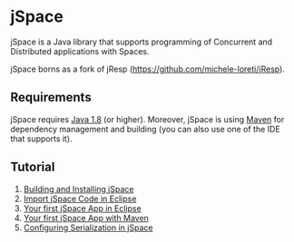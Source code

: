 # jSpace
jSpace is a Java library that supports programming of Concurrent and Distributed applications with Spaces.

jSpace borns as a fork of jResp (https://github.com/michele-loreti/jResp).

## Requirements
jSpace requires [Java 1.8](https://java.com/) (or higher). Moreover, jSpace is using [Maven](https://maven.apache.org/index.html) for dependency management and building (you can also use one of the IDE that supports it).

## Tutorial

1. [Building and Installing jSpace](docs/getting_started.md)
2. [Import jSpace Code in Eclipse](docs/eclipse_jspace.md)
3. [Your first jSpace App in Eclipse](docs/first_application_eclipse.md)
4. [Your first jSpace App with Maven](docs/first_application_maven.md)
5. [Configuring Serialization in jSpace](docs/jspace_serialization.md)
